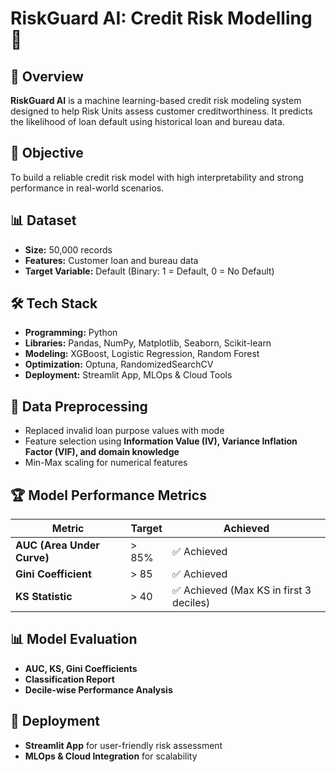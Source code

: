 # RiskGuard AI: Credit Risk Modelling 🚀

## 📌 Overview  
**RiskGuard AI** is a machine learning-based credit risk modeling system designed to help Risk Units assess customer creditworthiness. It predicts the likelihood of loan default using historical loan and bureau data.

## 🎯 Objective  
To build a reliable credit risk model with high interpretability and strong performance in real-world scenarios.

## 📊 Dataset  
- **Size:** 50,000 records  
- **Features:** Customer loan and bureau data  
- **Target Variable:** Default (Binary: 1 = Default, 0 = No Default)  

## 🛠️ Tech Stack  
- **Programming:** Python  
- **Libraries:** Pandas, NumPy, Matplotlib, Seaborn, Scikit-learn  
- **Modeling:** XGBoost, Logistic Regression, Random Forest  
- **Optimization:** Optuna, RandomizedSearchCV  
- **Deployment:** Streamlit App, MLOps & Cloud Tools  

## 🔄 Data Preprocessing  
- Replaced invalid loan purpose values with mode  
- Feature selection using **Information Value (IV), Variance Inflation Factor (VIF), and domain knowledge**  
- Min-Max scaling for numerical features  

## 🏆 Model Performance Metrics  
| Metric | Target | Achieved |
|--------|--------|----------|
| **AUC (Area Under Curve)** | > 85% | ✅ Achieved |
| **Gini Coefficient** | > 85 | ✅ Achieved |
| **KS Statistic** | > 40 | ✅ Achieved (Max KS in first 3 deciles) |

## 📊 Model Evaluation  
- **AUC, KS, Gini Coefficients**  
- **Classification Report**  
- **Decile-wise Performance Analysis**  

## 🚀 Deployment  
- **Streamlit App** for user-friendly risk assessment  
- **MLOps & Cloud Integration** for scalability  
